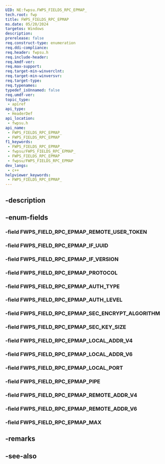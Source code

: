 ```yaml
---
UID: NE:fwpsu.FWPS_FIELDS_RPC_EPMAP_
tech.root: fwp
title: FWPS_FIELDS_RPC_EPMAP
ms.date: 05/20/2024
targetos: Windows
description: 
prerelease: false
req.construct-type: enumeration
req.ddi-compliance: 
req.header: fwpsu.h
req.include-header: 
req.kmdf-ver: 
req.max-support: 
req.target-min-winverclnt: 
req.target-min-winversvr: 
req.target-type: 
req.typenames: 
typedef_isUnnamed: false
req.umdf-ver: 
topic_type:
 - apiref
api_type:
 - HeaderDef
api_location:
 - fwpsu.h
api_name:
 - FWPS_FIELDS_RPC_EPMAP_
 - FWPS_FIELDS_RPC_EPMAP
f1_keywords:
 - FWPS_FIELDS_RPC_EPMAP_
 - fwpsu/FWPS_FIELDS_RPC_EPMAP_
 - FWPS_FIELDS_RPC_EPMAP
 - fwpsu/FWPS_FIELDS_RPC_EPMAP
dev_langs:
 - c++
helpviewer_keywords:
 - FWPS_FIELDS_RPC_EPMAP_
---
```


## -description

## -enum-fields

### -field FWPS_FIELD_RPC_EPMAP_REMOTE_USER_TOKEN

### -field FWPS_FIELD_RPC_EPMAP_IF_UUID

### -field FWPS_FIELD_RPC_EPMAP_IF_VERSION

### -field FWPS_FIELD_RPC_EPMAP_PROTOCOL

### -field FWPS_FIELD_RPC_EPMAP_AUTH_TYPE

### -field FWPS_FIELD_RPC_EPMAP_AUTH_LEVEL

### -field FWPS_FIELD_RPC_EPMAP_SEC_ENCRYPT_ALGORITHM

### -field FWPS_FIELD_RPC_EPMAP_SEC_KEY_SIZE

### -field FWPS_FIELD_RPC_EPMAP_LOCAL_ADDR_V4

### -field FWPS_FIELD_RPC_EPMAP_LOCAL_ADDR_V6

### -field FWPS_FIELD_RPC_EPMAP_LOCAL_PORT

### -field FWPS_FIELD_RPC_EPMAP_PIPE

### -field FWPS_FIELD_RPC_EPMAP_REMOTE_ADDR_V4

### -field FWPS_FIELD_RPC_EPMAP_REMOTE_ADDR_V6

### -field FWPS_FIELD_RPC_EPMAP_MAX

## -remarks

## -see-also

